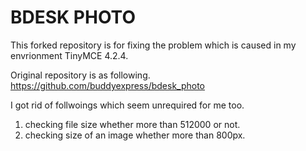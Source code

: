 BDESK PHOTO
============


This forked repository is for fixing the problem which is caused in my envrionment TinyMCE 4.2.4.  

Original repository is as following.  
https://github.com/buddyexpress/bdesk_photo

I got rid of follwoings which seem unrequired for me too.
 1. checking file size whether more than 512000 or not.
 2. checking size of an image whether more than 800px.
